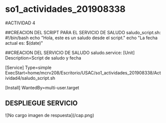 # so1_actividades_201908338

#ACTIVIDAD 4

##CREACION DEL SCRIPT PARA EL SERVICIO DE SALUDO
saludo_script.sh:
#!/bin/bash
echo "Hola, este es un saludo desde el script."
echo "La fecha actual es: $(date)"


##CREACION DEL SERVICIO DE SALUDO
saludo.service:
[Unit]
Description=Script de saludo y fecha

[Service]
Type=simple
ExecStart=home/mcrv208/Escritorio/USAC/so1_actividades_201908338/Actividad4/saludo_script.sh

[Install]
WantedBy=multi-user.target

## DESPLIEGUE SERVICIO
<span>![</span><span>No cargo imagen de respuesta</span><span>]</span><span>(</span><span>/cap.png</span><span>)</span>

